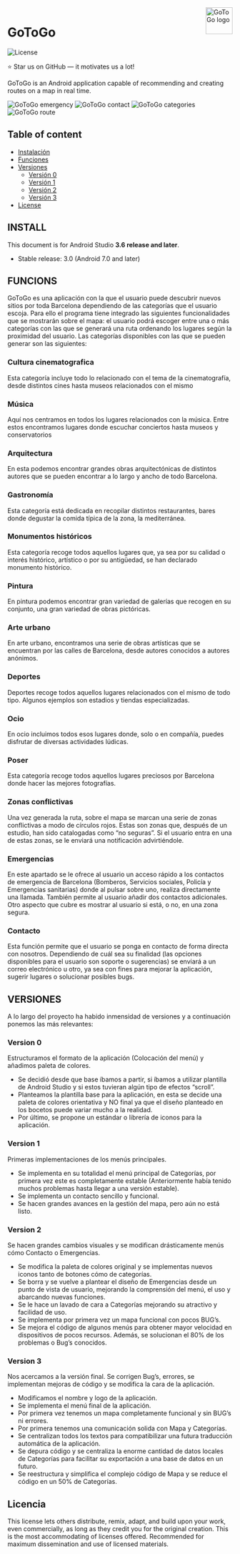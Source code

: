 <a href="github.com/GoToGo">
    <img src="https://user-images.githubusercontent.com/51002396/125190940-1b601c80-e240-11eb-81b0-a60eff1acddd.png" alt="GoToGo logo" title="GoToGo APP" align="right" height="60" />
</a>

# GoToGo

![License](https://user-images.githubusercontent.com/51002396/125190891-cae8bf00-e23f-11eb-8724-270c8925f2a6.png)

:star: Star us on GitHub — it motivates us a lot!

GoToGo is an Android application capable of recommending and creating routes on a map in real time.


![GoToGo emergency](https://user-images.githubusercontent.com/51002396/125190013-57dd4980-e23b-11eb-84d5-711cfe32be54.jpg)
![GoToGo contact](https://user-images.githubusercontent.com/51002396/125190018-5ca1fd80-e23b-11eb-8c77-a53dc39be6de.jpg)
![GoToGo categories](https://user-images.githubusercontent.com/51002396/125190020-5f9cee00-e23b-11eb-817e-ff15ce535b7d.jpg)
![GoToGo route](https://user-images.githubusercontent.com/51002396/125190021-60358480-e23b-11eb-8248-1f0ecfb753d7.jpg)

## Table of content

- [Instalación](#INSTALL)
- [Funciones](#FUNCIONS)
- [Versiones](#VERSIONES)
    - [Versión 0](#version-0)
    - [Versión 1](#version-1)
    - [Versión 2](#version-2)
    - [Versión 3](#version-3)
- [License](#licencia)

## INSTALL

This document is for Android Studio **3.6 release and later**.

- Stable release: 3.0 (Android 7.0 and later)

## FUNCIONS
GoToGo es una aplicación con la que el usuario puede descubrir nuevos sitios por toda Barcelona
dependiendo de las categorías que el usuario escoja. Para ello el programa tiene integrado las
siguientes funcionalidades que se mostrarán sobre el mapa: el usuario podrá escoger entre una o
más categorías con las que se generará una ruta ordenando los lugares según la proximidad del
usuario. Las categorías disponibles con las que se pueden generar son las siguientes:

### Cultura cinematografica
Esta categoría incluye todo lo relacionado con el tema de la cinematografía, desde distintos cines
hasta museos relacionados con el mismo

### Música
Aquí nos centramos en todos los lugares relacionados con la música. Entre estos encontramos
lugares donde escuchar conciertos hasta museos y conservatorios

### Arquitectura
En esta podemos encontrar grandes obras arquitectónicas de distintos autores que se pueden
encontrar a lo largo y ancho de todo Barcelona.

### Gastronomía
Esta categoría está dedicada en recopilar distintos restaurantes, bares donde degustar la comida
típica de la zona, la mediterránea.

### Monumentos históricos
Esta categoría recoge todos aquellos lugares que, ya sea por su calidad o interés histórico, artístico o
por su antigüedad, se han declarado monumento histórico.

### Pintura
En pintura podemos encontrar gran variedad de galerías que recogen en su conjunto, una gran
variedad de obras pictóricas.

### Arte urbano
En arte urbano, encontramos una serie de obras artísticas que se encuentran por las calles de
Barcelona, desde autores conocidos a autores anónimos.

### Deportes
Deportes recoge todos aquellos lugares relacionados con el mismo de todo tipo. Algunos ejemplos
son estadios y tiendas especializadas.

### Ocio
En ocio incluimos todos esos lugares donde, solo o en compañía, puedes disfrutar de diversas
actividades lúdicas.

### Poser
Esta categoría recoge todos aquellos lugares preciosos por Barcelona donde hacer las mejores
fotografías.

### Zonas conflictivas
Una vez generada la ruta, sobre el mapa se marcan una serie de zonas conflictivas a modo de
círculos rojos. Estas son zonas que, después de un estudio, han sido catalogadas como “no seguras”.
Si el usuario entra en una de estas zonas, se le enviará una notificación advirtiéndole.

### Emergencias
En este apartado se le ofrece al usuario un acceso rápido a los contactos de emergencia de
Barcelona (Bomberos, Servicios sociales, Policía y Emergencias sanitarias) donde al pulsar sobre uno,
realiza directamente una llamada. También permite al usuario añadir dos contactos adicionales.
Otro aspecto que cubre es mostrar al usuario si está, o no, en una zona segura.

### Contacto
Esta función permite que el usuario se ponga en contacto de forma directa con nosotros.
Dependiendo de cuál sea su finalidad (las opciones disponibles para el usuario son soporte o
sugerencias) se enviará a un correo electrónico u otro, ya sea con fines para mejorar la aplicación,
sugerir lugares o solucionar posibles bugs.




## VERSIONES
A lo largo del proyecto ha habido inmensidad de versiones y a continuación ponemos las más relevantes:

### Version 0
Estructuramos el formato de la aplicación (Colocación del menú) y añadimos paleta de
colores.
- Se decidió desde que base íbamos a partir, si íbamos a
utilizar plantilla de Android Studio y si estos tuvieran algún
tipo de efectos “scroll”.
- Planteamos la plantilla base para la aplicación, en esta se
decide una paleta de colores orientativa y NO final ya que
el diseño planteado en los bocetos puede variar mucho a
la realidad.
- Por último, se propone un estándar o librería de iconos
para la aplicación.

### Version 1
Primeras implementaciones de los menús principales.
- Se implementa en su totalidad el menú principal de
Categorías, por primera vez este es completamente
estable (Anteriormente había tenido muchos problemas
hasta llegar a una versión estable).
- Se implementa un contacto sencillo y funcional.
- Se hacen grandes avances en la gestión del mapa, pero
aún no está listo.

### Version 2
Se hacen grandes cambios visuales y se modifican drásticamente menús cómo
Contacto o Emergencias.
- Se modifica la paleta de colores original y se
implementas nuevos iconos tanto de botones cómo de
categorías.
- Se borra y se vuelve a plantear el diseño de Emergencias
desde un punto de vista de usuario, mejorando la
comprensión del menú, el uso y abarcando nuevas
funciones.
- Se le hace un lavado de cara a Categorías mejorando su
atractivo y facilidad de uso.
- Se implementa por primera vez un mapa funcional con
pocos BUG’s.
- Se mejora el código de algunos menús para obtener
mayor velocidad en dispositivos de pocos recursos.
Además, se solucionan el 80% de los problemas o Bug’s
conocidos.

### Version 3
Nos acercamos a la versión final. Se corrigen Bug’s, errores, se implementan
mejoras de código y se modifica la cara de la aplicación.
- Modificamos el nombre y logo de la aplicación.
- Se implementa el menú final de la aplicación.
- Por primera vez tenemos un mapa
completamente funcional y sin BUG’s ni errores.
- Por primera tenemos una comunicación solida
con Mapa y Categorías.
- Se centralizan todos los textos para
compatibilizar una futura traducción automática de
la aplicación.
- Se depura código y se centraliza la enorme
cantidad de datos locales de Categorías para facilitar
su exportación a una base de datos en un futuro.
- Se reestructura y simplifica el complejo código
de Mapa y se reduce el código en un 50% de
Categorías.

## Licencia

This license lets others distribute, remix, adapt, and build upon your work, even commercially, as long as they credit you for the original creation. This is the most accommodating of licenses offered. Recommended for maximum dissemination and use of licensed materials.

